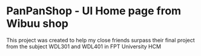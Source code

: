 # PanPanShop - UI Home page from Wibuu shop 

This project was created to help my close friends surpass their final project from the subject WDL301 and WDL401 in FPT University HCM
